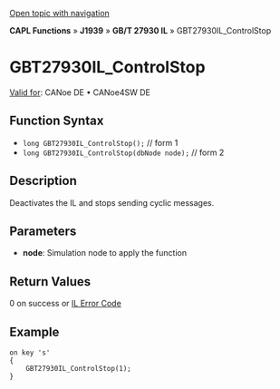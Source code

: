 [Open topic with navigation](../../../../../../CANoeDEFamily.htm#Topics/CAPLFunctions/J1939/GBT27930InteractionLayer/Functions/CAPLfunctionGBT27930ILControlStop.md)

**CAPL Functions** » **J1939** » **GB/T 27930 IL** » GBT27930IL_ControlStop

# GBT27930IL_ControlStop

[Valid for](../../../../Shared/FeatureAvailability.md): CANoe DE • CANoe4SW DE

## Function Syntax

- `long GBT27930IL_ControlStop();` // form 1
- `long GBT27930IL_ControlStop(dbNode node);` // form 2

## Description

Deactivates the IL and stops sending cyclic messages.

## Parameters

- **node**: Simulation node to apply the function

## Return Values

0 on success or [IL Error Code](../../../CAPLfunctionsISOj1939ErrorCodes.md)

## Example

```plaintext
on key 's'
{
    GBT27930IL_ControlStop(1);
}
```
